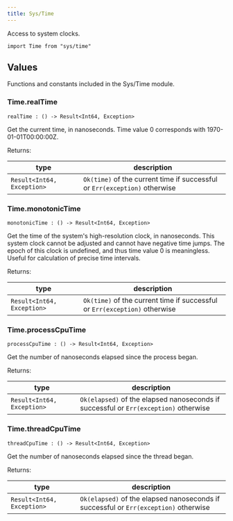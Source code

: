 ```yaml
---
title: Sys/Time
---
```


Access to system clocks.

```grain
import Time from "sys/time"
```

## Values

Functions and constants included in the Sys/Time module.

### Time.**realTime**

```grain
realTime : () -> Result<Int64, Exception>
```

Get the current time, in nanoseconds.
Time value 0 corresponds with 1970-01-01T00:00:00Z.

Returns:

|type|description|
|----|-----------|
|`Result<Int64, Exception>`|`Ok(time)` of the current time if successful or `Err(exception)` otherwise|

### Time.**monotonicTime**

```grain
monotonicTime : () -> Result<Int64, Exception>
```

Get the time of the system's high-resolution clock, in nanoseconds.
This system clock cannot be adjusted and cannot have negative time jumps.
The epoch of this clock is undefined, and thus time value 0 is meaningless.
Useful for calculation of precise time intervals.

Returns:

|type|description|
|----|-----------|
|`Result<Int64, Exception>`|`Ok(time)` of the current time if successful or `Err(exception)` otherwise|

### Time.**processCpuTime**

```grain
processCpuTime : () -> Result<Int64, Exception>
```

Get the number of nanoseconds elapsed since the process began.

Returns:

|type|description|
|----|-----------|
|`Result<Int64, Exception>`|`Ok(elapsed)` of the elapsed nanoseconds if successful or `Err(exception)` otherwise|

### Time.**threadCpuTime**

```grain
threadCpuTime : () -> Result<Int64, Exception>
```

Get the number of nanoseconds elapsed since the thread began.

Returns:

|type|description|
|----|-----------|
|`Result<Int64, Exception>`|`Ok(elapsed)` of the elapsed nanoseconds if successful or `Err(exception)` otherwise|

